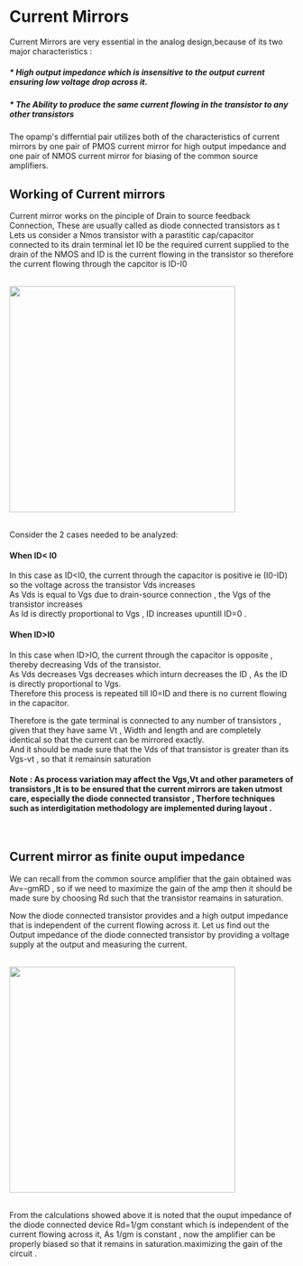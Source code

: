 # Current Mirrors

Current Mirrors are very essential in the analog design,because of its two major characteristics :

##### * High output impedance which is insensitive to the output current ensuring low voltage drop across it.
##### * The Ability to produce the same current flowing in the  transistor to any other transistors 

The opamp's differntial pair utilizes both of the characteristics of current mirrors by one pair of PMOS current mirror for high output impedance and 
one pair of NMOS current mirror for biasing of the common source amplifiers.

## Working of Current mirrors

Current mirror works on the pinciple of Drain to source feedback Connection, These are usually called as diode connected transistors as t
Lets us consider a Nmos transistor with a parastitic cap/capacitor connected to its drain terminal
let I0 be the required current supplied to the drain of the NMOS and ID is the current flowing in the transistor 
so therefore the current flowing through the capcitor is ID-I0 <br> <br>



<img src="https://github.com/Chetan-G-Gokhale/Two-Stage-Miller-Compensated-Opamp/assets/126239004/b26a0dd4-2a88-40c8-8548-5d039a483959" width="400"/>

<br>
<br>


Consider the 2 cases needed to be analyzed:
#### When ID< I0
   In this case as ID<I0, the current through the capacitor is positive ie (I0-ID) so the voltage across the transistor Vds increases <br>
   As Vds is equal to Vgs due to drain-source connection , the Vgs of the transistor increases <br>
   As Id is directly proportional to Vgs , ID increases upuntill ID=0 . <br>


#### When ID>I0
   In this case when ID>IO, the current through the capacitor is opposite , thereby decreasing Vds of the transistor. <br>
   As Vds decreases Vgs decreases which inturn decreases the ID , As the ID is directly proportional to Vgs. <br>
   Therefore this process is repeated till I0=ID and there is no current flowing in the capacitor. <br>
   
   
   
Therefore is the gate terminal is connected to any number of transistors , given that they have same Vt , Width and length 
and are completely identical so that the current can be mirrored exactly. <br>
And it should be made sure that the Vds of that transistor is greater than its Vgs-vt , so that it remainsin saturation 


#### Note : As process variation may affect the Vgs,Vt and other parameters of transistors ,It is to be ensured that the current mirrors are taken utmost care, especially the diode connected transistor , Therfore techniques such as interdigitation methodology are implemented during layout .
<br>

## Current mirror as finite ouput impedance 

We can recall from the common source amplifier that the gain obtained was Av=-gmRD , so if we need to maximize the gain of the amp then it should be made 
sure by choosing Rd such that the transistor reamains in saturation.

Now the diode connected transistor provides and a high output impedance that is independent of the current flowing across it.
Let us find out the Output impedance of the diode connected transistor by providing a voltage supply at the output and measuring the current.

<br>
<img src="https://github.com/Chetan-G-Gokhale/Two-Stage-Miller-Compensated-Opamp/assets/126239004/dd8a2304-c5ba-4aea-9ce9-b515ad55bec9" width="400"/>
<br>
<br>


From the calculations showed above it is noted that the ouput impedance of the diode connected device Rd=1/gm constant which is independent of
the current flowing across it,
As 1/gm is constant , now the amplifier can be properly biased so that it remains in saturation.maximizing the gain of the circuit .
